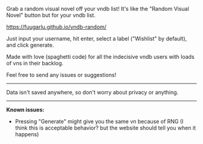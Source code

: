 Grab a random visual novel off your vndb list! It's like the "Random Visual Novel" button but for your vndb list.

https://fuugarlu.github.io/vndb-random/

Just input your username, hit enter, select a label ("Wishlist" by default), and click generate.

Made with love (spaghetti code) for all the indecisive vndb users with loads of vns in their backlog.

Feel free to send any issues or suggestions!

___

Data isn't saved anywhere, so don't worry about privacy or anything.

___

**Known issues:**
- Pressing "Generate" might give you the same vn because of RNG (I think this is acceptable behavior? but the website should tell you when it happens)

